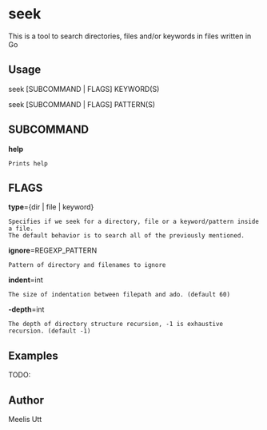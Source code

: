# seek

This is a tool to search directories, files and/or keywords in files written in Go

## Usage

seek [SUBCOMMAND | FLAGS] KEYWORD(S)

seek [SUBCOMMAND | FLAGS] PATTERN(S)

## SUBCOMMAND

**help**

```
Prints help
```

## FLAGS

**type**={dir | file | keyword}

```
Specifies if we seek for a directory, file or a keyword/pattern inside a file.
The default behavior is to search all of the previously mentioned.
```

**ignore**=REGEXP_PATTERN

```
Pattern of directory and filenames to ignore
```

**indent**=int

```
The size of indentation between filepath and ado. (default 60)
```

**-depth**=int

```
The depth of directory structure recursion, -1 is exhaustive recursion. (default -1)
```

## Examples

TODO:

## Author

Meelis Utt